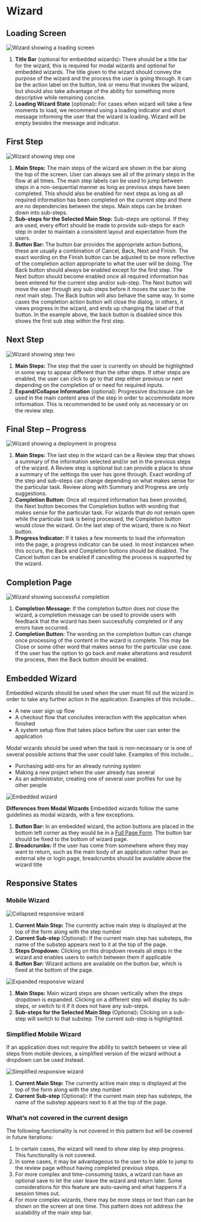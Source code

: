 # Wizard

## Loading Screen

![Wizard showing a loading screen](img/wizard-flow-description1.png)

1. **Title Bar** (optional for embedded wizards)**:** There should be a title bar for the wizard, this is required for modal wizards and optional for embedded wizards. The title given to the wizard should convey the purpose of the wizard and the process the user is going through. It can be the action label on the button, link or menu that invokes the wizard, but should also take advantage of the ability for something more descriptive while remaining concise.
1. **Loading Wizard State** (optional)**:** For cases when wizard will take a few moments to load, we recommend using a loading indicator and short message informing the user that the wizard is loading. Wizard will be empty besides the message and indicator.

## First Step

![Wizard showing step one](img/wizard-flow-description2.png)

1. **Main Steps:** The main steps of the wizard are shown in the bar along the top of the screen. User can always see all of the primary steps in the flow at all times. The main step labels can be used to jump between steps in a non-sequential manner as long as previous steps have been completed. This should also be enabled for next steps as long as all required information has been completed on the current step and there are no dependencies between the steps. Main steps can be broken down into sub-steps.
1. **Sub-steps for the Selected Main Step:** Sub-steps are optional. If they are used, every effort should be made to provide sub-steps for each step in order to maintain a consistent layout and expectation from the users.
1. **Button Bar:** The button bar provides the appropriate action buttons, these are usually a combination of Cancel, Back, Next and Finish. The exact wording on the Finish button can be adjusted to be more reflective of the completion action appropriate to what the user will be doing. The Back button should always be enabled except for the first step. The Next button should become enabled once all required information has been entered for the current step and/or sub-step. The Next button will move the user through any sub-steps before it moves the user to the next main step. The Back button will also behave the same way. In some cases the completion action button will close the dialog, in others, it views progress in the wizard, and ends up changing the label of that button.
In the example above, the back button is disabled since this shows the first sub step within the first step.

## Next Step

![Wizard showing step two](img/wizard-flow-description3.png)

1. **Main Steps:** The step that the user is currently on should be highlighted in some way to appear different than the other steps. If other steps are enabled, the user can click to go to that step either previous or next depending on the completion of or need for required inputs.
1. **Expand/Collapse Information** (optional): Progressive disclosure can be used in the main content area of the step in order to accommodate more information. This is recommended to be used only as necessary or on the review step.

## Final Step – Progress

![Wizard showing a deployment in progress](img/wizard-flow-description4.png)

1. **Main Steps:** The last step in the wizard can be a Review step that shows a summary of the information selected and/or set in the previous steps of the wizard. A Review step is optional but can provide a place to show a summary of the settings the user has gone through. Exact wording of the step and sub-steps can change depending on what makes sense for the particular task. Review along with Summary and Progress are only suggestions.
1. **Completion Button:** Once all required information has been provided, the Next button becomes the Completion button with wording that makes sense for the particular task. For wizards that do not remain open while the particular task is being processed, the Completion button would close the wizard. On the last step of the wizard, there is no Next button.
1. **Progress Indicator:** If it takes a few moments to load the information into the page, a progress indicator can be used. In most instances when this occurs, the Back and Completion buttons should be disabled. The Cancel button can be enabled if cancelling the process is supported by the wizard.

## Completion Page

![Wizard showing successful completion](img/wizard-flow-description5.png)

1. **Completion Message:** If the completion button does not close the wizard, a completion message can be used to provide users with feedback that the wizard has been successfully completed or if any errors have occurred.
1. **Completion Button:** The wording on the completion button can change once processing of the content in the wizard is complete. This may be Close or some other word that makes sense for the particular use case. If the user has the option to go back and make alterations and resubmit the process, then the Back button should be enabled.

## Embedded Wizard

Embedded wizards should be used when the user must fill out the wizard in order to take any further action in the application. Examples of this include...
- A new user sign up flow
- A checkout flow that concludes interaction with the application when finished
- A system setup flow that takes place before the user can enter the application

Modal wizards should be used when the task is non-necessary or is one of several possible actions that the user could take. Examples of this include...
- Purchasing add-ons for an already running system
- Making a new project when the user already has several
- As an administrator, creating one of several user profiles for use by other people

![Embedded wizard](img/embedded-wizard-callout.png)

**Differences from Modal Wizards** Embedded wizards follow the same guidelines as modal wizards, with a few exceptions.
1. **Button Bar:** In an embedded wizard, the action buttons are placed in the bottom left corner as they would be in a [Full Page Form](http://www.patternfly.org/pattern-library/forms-and-controls/buttons-on-forms/#full-page-forms). The button bar should be fixed to the bottom of wizard page.
1. **Breadcrumbs:** If the user has come from somewhere where they may want to return, such as the main body of an application rather than an external site or login page, breadcrumbs should be available above the wizard title


## Responsive States

### Mobile Wizard
![Collapsed responsive wizard](img/responsive-wizard-callout1.png)

1. **Current Main Step:** The currently active main step is displayed at the top of the form along with the step number
1. **Current Sub-step** (Optional)**:** If the current main step has substeps, the name of the substep appears next to it at the top of the page.
1. **Steps Dropdown:** Clicking on this dropdown reveals all steps in the wizard and enables users to switch between them if applicable
1. **Button Bar:** Wizard actions are available on the button bar, which is fixed at the bottom of the page.

![Expanded responsive wizard](img/responsive-wizard-callout2.png)

1. **Main Steps:** Main wizard steps are shown vertically when the steps dropdown is expanded. Clicking on a different step will display its sub-steps, or switch to it if it does not have any sub-steps.
1. **Sub-steps for the Selected Main Step** (Optional)**:** Clicking on a sub-step will switch to that substep. The current sub-step is highlighted.

### Simplified Mobile Wizard
If an application does not require the ability to switch between or view all steps from mobile devices, a simplified version of the wizard without a dropdown can be used instead.

![Simplified responsive wizard](img/responsive-wizard-callout3.png)

1. **Current Main Step:** The currently active main step is displayed at the top of the form along with the step number
1. **Current Sub-step** (Optional)**:** If the current main step has substeps, the name of the substep appears next to it at the top of the page.

### What’s not covered in the current design

The following functionality is not covered in this pattern but will be covered in future iterations:

1. In certain cases, the wizard will need to show step by step progress. This functionality is not covered.
1. In some cases, it may be advantageous to the user to be able to jump to the review page without having completed previous steps.
1. For more complex and time-consuming tasks, a wizard can have an optional save to let the user leave the wizard and return later. Some considerations for this feature are auto-saving and what happens if a session times out.
1. For more complex wizards, there may be more steps or text than can be shown on the screen at one time. This pattern does not address the scalability of the main step bar.
